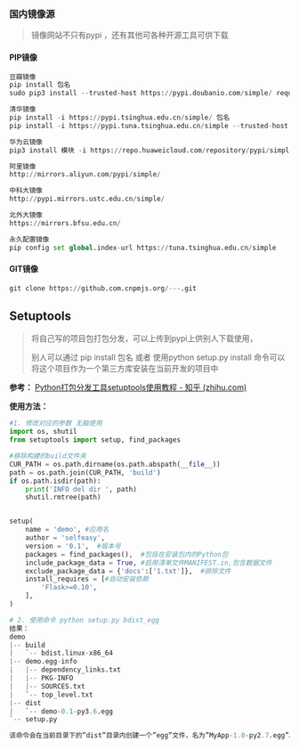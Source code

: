 ### 国内镜像源

> 镜像网站不只有pypi ，还有其他可各种开源工具可供下载

#### PIP镜像

```python
豆瓣镜像
pip install 包名
sudo pip3 install --trusted-host https://pypi.doubanio.com/simple/ requests

清华镜像
pip install -i https://pypi.tsinghua.edu.cn/simple/ 包名
pip install -i https://pypi.tuna.tsinghua.edu.cn/simple --trusted-host pypi.tuna.tsinghua.edu.cn 模块名

华为云镜像
pip3 install 模块 -i https://repo.huaweicloud.com/repository/pypi/simple

阿里镜像
http://mirrors.aliyun.com/pypi/simple/

中科大镜像
http://pypi.mirrors.ustc.edu.cn/simple/

北外大镜像
https://mirrors.bfsu.edu.cn/

永久配置镜像
pip config set global.index-url https://tuna.tsinghua.edu.cn/simple
```

#### GIT镜像  

```python
git clone https://github.com.cnpmjs.org/---.git
```



## Setuptools

> 将自己写的项目包打包分发，可以上传到pypi上供别人下载使用，
>
> 别人可以通过 pip install 包名 或者 使用python setup.py install 命令可以将这个项目作为一个第三方库安装在当前开发的项目中

**参考：** [Python打包分发工具setuptools使用教程 - 知乎 (zhihu.com)](https://zhuanlan.zhihu.com/p/162842824)



**使用方法：** 

```python
#1. 修改对应的参数 无脑使用
import os, shutil
from setuptools import setup, find_packages

#移除构建的build文件夹
CUR_PATH = os.path.dirname(os.path.abspath(__file__))
path = os.path.join(CUR_PATH, 'build')
if os.path.isdir(path):
    print('INFO del dir ', path) 
    shutil.rmtree(path)


setup(
    name = 'demo', #应用名
    author = 'selfeasy',
    version = '0.1',  #版本号
    packages = find_packages(),  #包括在安装包内的Python包
    include_package_data = True, #启用清单文件MANIFEST.in,包含数据文件
    exclude_package_data = {'docs':['1.txt']},  #排除文件
    install_requires = [#自动安装依赖
        'Flask>=0.10',
    ],
)

# 2. 使用命令 python setup.py bdist_egg
结果：
demo
|-- build
|   `-- bdist.linux-x86_64
|-- demo.egg-info
|   |-- dependency_links.txt
|   |-- PKG-INFO
|   |-- SOURCES.txt
|   `-- top_level.txt
|-- dist
|   `-- demo-0.1-py3.6.egg
`-- setup.py

该命令会在当前目录下的”dist”目录内创建一个”egg”文件，名为”MyApp-1.0-py2.7.egg”。 文件名格式就是”应用名-版本号-Python版本.egg”，我本地Python版本是2.7。 同时你会注意到，当前目录多了”build”和”MyApp.egg-info”子目录来存放打包的中间结果
```



